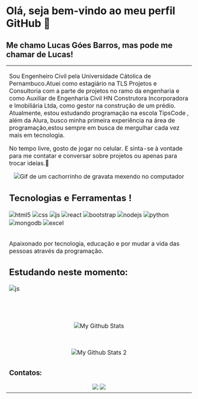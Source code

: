 # Olá, seja bem-vindo ao meu perfil GitHub 👋

## Me chamo Lucas Góes Barros, mas pode me chamar de Lucas!

<p align="right">
<table width="100%">
<tr><td valign="top" width="50%">

Sou Engenheiro Civil pela Universidade Cátolica de Pernambuco.Atuei como estagiário na TLS Projetos e Consultoria com a parte de projetos no ramo da engenharia e como Auxiliar de Engenharia Civil HN Construtora 
Incorporadora e Imobiliária Ltda, como gestor na construção de um prédio. Atualmente, estou estudando programação na  escola TipsCode , além da  Alura, busco minha primeira experiência na área de programação,estou sempre em busca de mergulhar cada vez mais em tecnologia.

No tempo livre, gosto de jogar no celular. E sinta-se à vontade para me contatar e conversar sobre projetos ou apenas para trocar ideias.🤟

<div align="center"> 
  <img src="https://media.tenor.com/tqoX4Da8YmwAAAAC/doggo-dog.gif" alt="Gif de um cachorrinho de gravata mexendo no computador">
</div>

## Tecnologias e Ferramentas !

<div style="display: inline_block">
    <img align="center" alt="html5" src="https://img.shields.io/badge/HTML5-E34F26?style=for-the-badge&logo=html5&logoColor=white" />
    <img align="center" alt="css" src="https://img.shields.io/badge/CSS3-1572B6?style=for-the-badge&logo=css3&logoColor=white" />
    <img align="center" alt="js" src="https://img.shields.io/badge/JavaScript-F7DF1E?style=for-the-badge&logo=javascript&logoColor=black" />
    <img align="center" alt="react" src="https://img.shields.io/badge/React-20232A?style=for-the-badge&logo=react&logoColor=61DAFB" />
    <img align="center" alt="bootstrap" src=https://img.shields.io/badge/Bootstrap-563D7C?style=for-the-badge&logo=bootstrap&logoColor=white)/>
    <img align="center" alt="nodejs" src="https://img.shields.io/badge/Node.js-43853D?style=for-the-badge&logo=node.js&logoColor=white" />
    <img align="center" alt="python" src="https://img.shields.io/badge/Python-3776AB?style=for-the-badge&logo=python&logoColor=white"/>
    <img align="center" alt="mongodb" src="https://img.shields.io/badge/MongoDB-4EA94B?style=for-the-badge&logo=mongodb&logoColor=white"/>
    <img align="center" alt="excel" src="https://img.shields.io/badge/Microsoft_Excel-217346?style=for-the-badge&logo=microsoft-excel&logoColor=white"/>
</div>
    
</div><br/>

Apaixonado por tecnologia, educação e por mudar a vida das pessoas através da programação.

## Estudando neste momento:

<div style="display: inline_block">
    <img align="center" alt="js" src="https://img.shields.io/badge/JavaScript-F7DF1E?style=for-the-badge&logo=javascript&logoColor=black" />
</div>

# 
<br>
<p align="center">
<img align="center" src="https://github-readme-stats.vercel.app/api/top-langs/?username=LucasGBarros96&layout=compact&theme=radical" alt="My Github Stats">
</p>

<br>
<p align="center">
<img align="center" src="https://github-readme-stats.vercel.app/api?username=LucasGBarros96&show_icons=true&theme=dracula" alt="My Github Stats 2">
</p>


##
### Contatos:
<div align="center"> 
  <a href="https://www.instagram.com/lucasgb06/" target="_blank"><img src="https://img.shields.io/badge/-Instagram-%23E4405F?style=for-the-badge&logo=instagram&logoColor=white" target="_blank"></a> 
  <a href = "mailto:lucasgbdev06@gmail.com"><img src="https://img.shields.io/badge/-Gmail-%23333?style=for-the-badge&logo=gmail&logoColor=white" target="_blank"></a>
</div>

